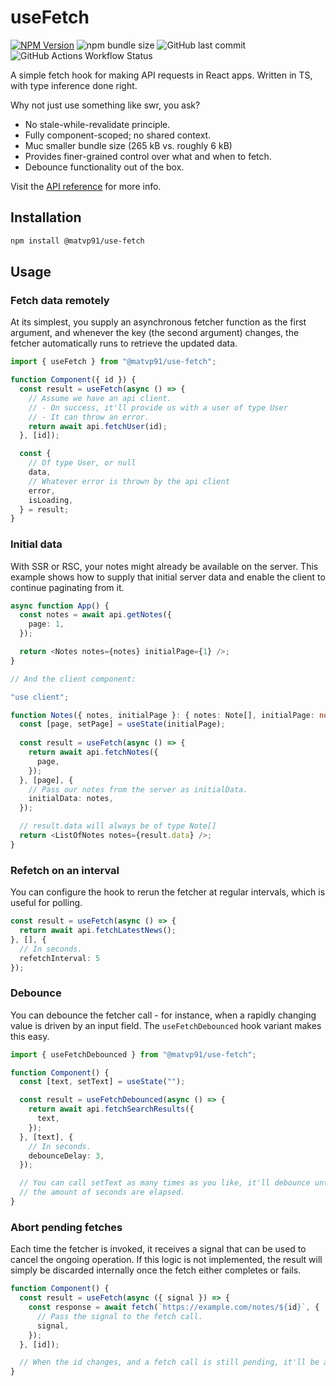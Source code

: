 # useFetch

[![NPM Version](https://img.shields.io/npm/v/%40matvp91%2Fuse-fetch)](https://npmjs.org/package/@matvp91/use-fetch)
![npm bundle size](https://img.shields.io/bundlephobia/minzip/%40matvp91%2Fuse-fetch)
![GitHub last commit](https://img.shields.io/github/last-commit/matvp91/use-fetch)
![GitHub Actions Workflow Status](https://img.shields.io/github/actions/workflow/status/matvp91/use-fetch/build.yaml)

A simple fetch hook for making API requests in React apps. Written in TS, with type inference done right.

Why not just use something like swr, you ask?

- No stale-while-revalidate principle.
- Fully component-scoped; no shared context.
- Muc smaller bundle size (265 kB vs. roughly 6 kB)
- Provides finer-grained control over what and when to fetch.
- Debounce functionality out of the box.

Visit the [API reference](https://github.com/matvp91/use-fetch/wiki/API) for more info.

## Installation

```sh
npm install @matvp91/use-fetch
```

## Usage

### Fetch data remotely

At its simplest, you supply an asynchronous fetcher function as the first argument, and whenever the key (the second argument) changes, the fetcher automatically runs to retrieve the updated data.

```ts
import { useFetch } from "@matvp91/use-fetch";

function Component({ id }) {
  const result = useFetch(async () => {
    // Assume we have an api client.
    // - On success, it'll provide us with a user of type User
    // - It can throw an error.
    return await api.fetchUser(id);
  }, [id]);

  const {
    // Of type User, or null
    data,
    // Whatever error is thrown by the api client
    error,
    isLoading,
  } = result;
}
```

### Initial data

With SSR or RSC, your notes might already be available on the server. This example shows how to supply that initial server data and enable the client to continue paginating from it.

```ts
async function App() {
  const notes = await api.getNotes({
    page: 1,
  });

  return <Notes notes={notes} initialPage={1} />;
}

// And the client component:

"use client";

function Notes({ notes, initialPage }: { notes: Note[], initialPage: number ) {
  const [page, setPage] = useState(initialPage);
  
  const result = useFetch(async () => {
    return await api.fetchNotes({
      page,
    });
  }, [page], {
    // Pass our notes from the server as initialData. 
    initialData: notes,
  });

  // result.data will always be of type Note[]
  return <ListOfNotes notes={result.data} />;
}
```

### Refetch on an interval

You can configure the hook to rerun the fetcher at regular intervals, which is useful for polling.
 
```ts
const result = useFetch(async () => {
  return await api.fetchLatestNews();
}, [], {
  // In seconds.
  refetchInterval: 5
});
```

### Debounce

You can debounce the fetcher call - for instance, when a rapidly changing value is driven by an input field. The `useFetchDebounced` hook variant makes this easy.

```ts
import { useFetchDebounced } from "@matvp91/use-fetch";

function Component() {
  const [text, setText] = useState("");

  const result = useFetchDebounced(async () => {
    return await api.fetchSearchResults({
      text,
    });
  }, [text], {
    // In seconds.
    debounceDelay: 3,
  });

  // You can call setText as many times as you like, it'll debounce until
  // the amount of seconds are elapsed.
}
```

### Abort pending fetches

Each time the fetcher is invoked, it receives a signal that can be used to cancel the ongoing operation. If this logic is not implemented, the result will simply be discarded internally once the fetch either completes or fails.

```ts
function Component() {
  const result = useFetch(async ({ signal }) => {
    const response = await fetch(`https://example.com/notes/${id}`, {
      // Pass the signal to the fetch call.
      signal,
    });
  }, [id]);

  // When the id changes, and a fetch call is still pending, it'll be aborted.
}
```
